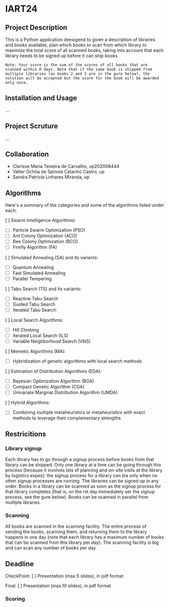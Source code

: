 # IART24

## Project Description

This is a Python application deesigend to given a description of libraries and books available, plan which books to scan from which library to maximize the total score of all scanned books, taking into account that each library needs to be signed up before it can ship books

`Note: Your score is the sum of the scores of all books that are scanned within D days. Note that if the same book is shipped from multiple libraries (as books 2 and 3 are in the gure below), the solution will be accepted but the score for the book will be awarded only once.`

## Installation and Usage

...
  
## Project Scruture

...

## Collaboration

- Clarisse Maria Teixeira de Carvalho, up202008444
- Válter Ochôa de Spínola Catanho Castro, up
- Sandra Patricia Linhares Miranda, up

## Algorithms

Here's a summary of the categories and some of the algorithms listed under each:

[ ] Swarm Intelligence Algorithms:

- [ ] Particle Swarm Optimization (PSO)
- [ ] Ant Colony Optimization (ACO)
- [ ] Bee Colony Optimization (BCO)
- [ ] Firefly Algorithm (FA)

[ ] Simulated Annealing (SA) and its variants:

- [ ] Quantum Annealing
- [ ] Fast Simulated Annealing
- [ ] Parallel Tempering

[ ] Tabu Search (TS) and its variants:

- [ ] Reactive Tabu Search
- [ ] Guided Tabu Search
- [ ] Iterated Tabu Search

[ ] Local Search Algorithms:

- [ ] Hill Climbing
- [ ] Iterated Local Search (ILS)
- [ ] Variable Neighborhood Search (VNS)

[ ] Memetic Algorithms (MA):

- [ ] Hybridization of genetic algorithms with local search methods

[ ] Estimation of Distribution Algorithms (EDA):

- [ ] Bayesian Optimization Algorithm (BOA)
- [ ] Compact Genetic Algorithm (CGA)
- [ ] Univariate Marginal Distribution Algorithm (UMDA)

[ ] Hybrid Algorithms:

- [ ] Combining multiple metaheuristics or metaheuristics with exact methods to leverage their complementary strengths

## Restricitions

### Library signup

Each library has to go through a signup process before books from that library can be shipped. Only one library at a time can be going through this process (because it involves lots of planning and on-site visits at the library by logistics expes): the signup process for a library can sta only when no other signup processes are running. The libraries can be signed up in any order. Books in a library can be scanned as soon as the signup process for that library completes (that is, on the rst day immediately aer the signup process, see the gure below). Books can be scanned in parallel from multiple libraries.

### Scanning

All books are scanned in the scanning facility. The entire process of sending the books, scanning them, and returning them to the library happens in one day (note that each library has a maximum number of books that can be scanned from this library per day). The scanning facility is big and can scan any number of books per day.

## Deadline

CheckPoint:
[ ] Presentation (max.5 slides), in pdf format

Final:
[ ] Presentation (max.10 slides), in pdf format

### Scoring
